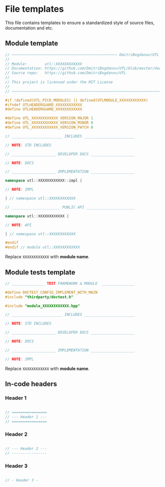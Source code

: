 # File templates

This file contains templates to ensure a standardized style of source files, documentation and etc.

## Module template

```cpp
// ~~~~~~~~~~~~~~~~~~~~~~~~~~~~~~~~~~~~~~~~~~~~~~~~ DmitriBogdanov/UTL ~~~~~~~~~~~~~~~~~~~~~~~~~~~~~~~~~~~~~~~~~~~~~~~~
//
// Module:        utl::XXXXXXXXXXXX
// Documentation: https://github.com/DmitriBogdanov/UTL/blob/master/docs/module_XXXXXXXXXXXX.md
// Source repo:   https://github.com/DmitriBogdanov/UTL
//
// This project is licensed under the MIT License
//
// ~~~~~~~~~~~~~~~~~~~~~~~~~~~~~~~~~~~~~~~~~~~~~~~~~~~~~~~~~~~~~~~~~~~~~~~~~~~~~~~~~~~~~~~~~~~~~~~~~~~~~~~~~~~~~~~~~~~~

#if !defined(UTL_PICK_MODULES) || defined(UTLMODULE_XXXXXXXXXXXX)
#ifndef UTLHEADERGUARD_XXXXXXXXXXXX
#define UTLHEADERGUARD_XXXXXXXXXXXX

#define UTL_XXXXXXXXXXXX_VERSION_MAJOR 1
#define UTL_XXXXXXXXXXXX_VERSION_MINOR 0
#define UTL_XXXXXXXXXXXX_VERSION_PATCH 0

// _______________________ INCLUDES _______________________

// NOTE: STD INCLUDES

// ____________________ DEVELOPER DOCS ____________________

// NOTE: DOCS

// ____________________ IMPLEMENTATION ____________________

namespace utl::XXXXXXXXXXXX::impl {

// NOTE: IMPL

} // namespace utl::XXXXXXXXXXXX

// ______________________ PUBLIC API ______________________

namespace utl::XXXXXXXXXXXX {

// NOTE: API

} // namespace utl::XXXXXXXXXXXX

#endif
#endif // module utl::XXXXXXXXXXXX

```

Replace `XXXXXXXXXXXX` with **module name**.

## Module tests template

```cpp
// _______________ TEST FRAMEWORK & MODULE  _______________

#define DOCTEST_CONFIG_IMPLEMENT_WITH_MAIN
#include "thirdparty/doctest.h"

#include "module_XXXXXXXXXXXX.hpp"

// _______________________ INCLUDES _______________________

// NOTE: STD INCLUDES

// ____________________ DEVELOPER DOCS ____________________

// NOTE: DOCS

// ____________________ IMPLEMENTATION ____________________

// NOTE: IMPL

```

Replace `XXXXXXXXXXXX` with **module name**.

## In-code headers

### Header 1

```cpp

// ================
// --- Header 1 ---
// ================

```

### Header 2

```cpp

// --- Header 2 ---
// ----------------

```

### Header 3

```cpp

// - Header 3 -
```